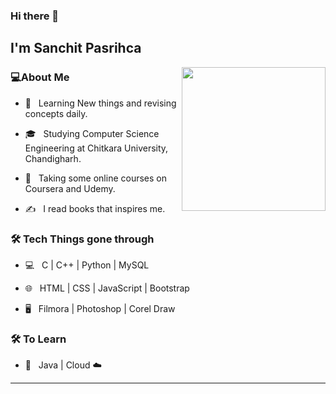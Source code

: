 ### Hi there 👋<h2> I'm Sanchit Pasrihca</h2>

<img align='right' src="https://giphy.com/stickers/code-developer-keep-calm-gLWLC3fjwG56p3H4uC" width="230">

<h3>💻About Me</h3>



- 🤔 &nbsp; Learning New things and revising concepts daily.

- 🎓 &nbsp; Studying Computer Science Engineering at Chitkara University, Chandigharh.

- 🌱 &nbsp; Taking some online courses on Coursera and Udemy.

- ✍️ &nbsp; I read books that inspires me.



<h3>🛠 Tech Things gone through</h3>



- 💻 &nbsp; C | C++ | Python | MySQL

- 🌐 &nbsp; HTML | CSS | JavaScript | Bootstrap

<!--

- 🛢 &nbsp; MySQL | MongoDB

- 🔧 &nbsp; Git | Markdown | Selenium | Tidyverse

-->

- 🖥 &nbsp; Filmora | Photoshop | Corel Draw




<h3>🛠 To Learn</h3>

- 🔧 &nbsp; Java | Cloud ☁️ 

<hr>





